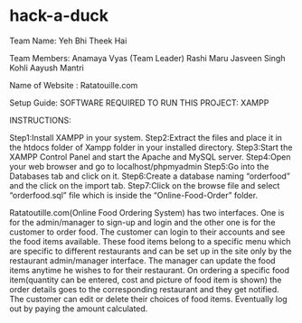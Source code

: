 # hack-a-duck

Team Name: Yeh Bhi Theek Hai

Team Members: 
Anamaya Vyas (Team Leader)
Rashi Maru
Jasveen Singh Kohli
Aayush Mantri

Name of Website : Ratatouille.com

Setup Guide:
SOFTWARE REQUIRED TO RUN THIS PROJECT:
XAMPP

INSTRUCTIONS:

Step1:Install XAMPP in your system.
Step2:Extract the files and place it in the htdocs folder of Xampp folder in your installed directory.
Step3:Start the XAMPP Control Panel and start the Apache and MySQL server.
Step4:Open your web browser and go to localhost/phpmyadmin
Step5:Go into the Databases tab and click on it.
Step6:Create a database naming “orderfood” and the click on the import tab.
Step7:Click on the browse file and select “orderfood.sql” file which is inside the “Online-Food-Order” folder.

Ratatoutille.com(Online Food Ordering System) has two interfaces. One is for the admin/manager to sign-up and login and the other one is for the customer to order food. The customer can login to their accounts and see the food items available. These food items belong to a specific menu which are specific to different restaurants and can be set up in the site only by the restaurant admin/manager interface. The manager can update the food items anytime he wishes to for their restaurant. On ordering a specific food item(quantity can be entered, cost and picture of food item is shown) the order details goes to the corresponding restaurant and they get notified. The customer can edit or delete their choices of food items. Eventually log out by paying the amount calculated.
